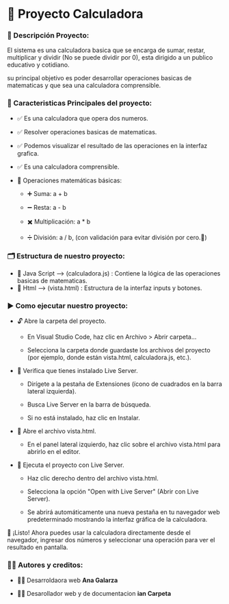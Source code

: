 # **🧮 Proyecto Calculadora**

### **📌 Descripción Proyecto:** 
El sistema es una calculadora basica que se encarga de sumar, restar, multiplicar y dividir (No se puede dividir por 0), esta dirigido a un publico educativo y cotidiano.

su principal objetivo es poder desarrollar operaciones basicas de matematicas y que sea una calculadora comprensible.

### **🌟 Caracteristicas Principales del proyecto:**
* ✅ Es una calculadora que opera dos numeros.
* ✅ Resolver operaciones basicas de matematicas.
* ✅ Podemos visualizar el resultado de las operaciones en la interfaz grafica.
* ✅ Es una calculadora comprensible.
* 📐 Operaciones matemáticas básicas:

    + ➕ Suma: a + b

    + ➖ Resta: a - b

    + ✖️ Multiplicación: a * b

    + ➗ División: a / b, (con validación para evitar división por cero.🚫)

### **🗂️ Estructura de nuestro proyecto:**

* 📄 Java Script --> (calculadora.js) : Contiene la lógica de las operaciones basicas de matematicas.
* 📄 Html --> (vista.html) : Estructura de la interfaz inputs y botones.

### **▶️ Como ejecutar nuestro proyecto:**

* 🔓 Abre la carpeta del proyecto.

    + En Visual Studio Code, haz clic en Archivo > Abrir carpeta...

    + Selecciona la carpeta donde guardaste los archivos del proyecto (por ejemplo, donde están vista.html, calculadora.js, etc.).

* 🧩 Verifica que tienes instalado Live Server.

    + Dirígete a la pestaña de Extensiones (ícono de cuadrados en la barra lateral izquierda).

    + Busca Live Server en la barra de búsqueda.

    + Si no está instalado, haz clic en Instalar.

* 📂 Abre el archivo vista.html.

    + En el panel lateral izquierdo, haz clic sobre el archivo vista.html para abrirlo en el editor.

* 🚀 Ejecuta el proyecto con Live Server.

    + Haz clic derecho dentro del archivo vista.html.

    + Selecciona la opción "Open with Live Server" (Abrir con Live Server).

    + Se abrirá automáticamente una nueva pestaña en tu navegador web predeterminado mostrando la interfaz gráfica de la calculadora.

🎉 ¡Listo!
Ahora puedes usar la calculadora directamente desde el navegador, ingresar dos números y seleccionar una operación para ver el resultado en pantalla.

### 👩‍💻 Autores y creditos:
* 👩‍💻 Desarroldaora web **Ana Galarza** 

* 👩‍💻 Desarollador web y de documentacion **ian Carpeta** 